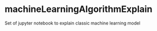 # machineLearningAlgorithmExplain
Set of jupyter notebook  to explain classic machine learning model

